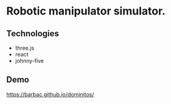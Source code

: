# Robotic manipulator simulator.

## Technologies
* three.js
* react
* johnny-five

## Demo
https://barbac.github.io/dominitos/
